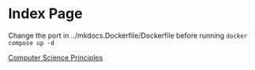 # Index Page

Change the port in ../mkdocs.Dockerfile/Dockerfile before running `docker compose up -d`

[Computer Science Principles](principles.md)